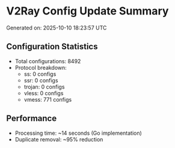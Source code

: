 # V2Ray Config Update Summary
Generated on: 2025-10-10 18:23:57 UTC

## Configuration Statistics
- Total configurations: 8492
- Protocol breakdown:
  - ss: 0 configs
  - ssr: 0 configs
  - trojan: 0 configs
  - vless: 0 configs
  - vmess: 771 configs

## Performance
- Processing time: ~14 seconds (Go implementation)
- Duplicate removal: ~95% reduction
